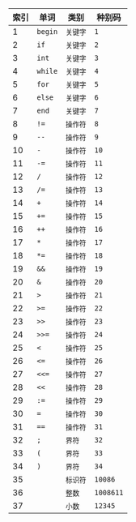 索引|单词|类别|种别码
--|--|--|--
1|`begin`|`关键字`|`1`
2|`if`|`关键字`|`2`
3|`int`|`关键字`|`3`
4|`while`|`关键字`|`4`
5|`for`|`关键字`|`5`
6|`else`|`关键字`|`6`
7|`end`|`关键字`|`7`
8|`!=`|`操作符`|`8`
9|`--`|`操作符`|`9`
10|`-`|`操作符`|`10`
11|`-=`|`操作符`|`11`
12|`/`|`操作符`|`12`
13|`/=`|`操作符`|`13`
14|`+`|`操作符`|`14`
15|`+=`|`操作符`|`15`
16|`++`|`操作符`|`16`
17|`*`|`操作符`|`17`
18|`*=`|`操作符`|`18`
19|`&&`|`操作符`|`19`
20|`&`|`操作符`|`20`
21|`>`|`操作符`|`21`
22|`>=`|`操作符`|`22`
23|`>>`|`操作符`|`23`
24|`>>=`|`操作符`|`24`
25|`<`|`操作符`|`25`
26|`<=`|`操作符`|`26`
27|`<<=`|`操作符`|`27`
28|`<<`|`操作符`|`28`
29|`:=`|`操作符`|`29`
30|`=`|`操作符`|`30`
31|`==`|`操作符`|`31`
32|`;`|`界符`|`32`
33|`(`|`界符`|`33`
34|`)`|`界符`|`34`
35| |`标识符`|`10086`
36| |`整数`|`1008611`
37| |`小数`|`12345`
